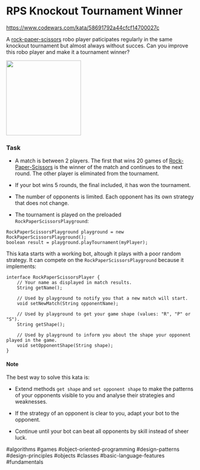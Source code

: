 # RPS Knockout Tournament Winner

https://www.codewars.com/kata/58691792a44cfcf14700027c

A [rock-paper-scissors](https://en.wikipedia.org/wiki/Rock%E2%80%93paper%E2%80%93scissors) robo player paticipates regularly in the same knockout tournament but almost always without succes. Can you improve this robo player and make it a tournament winner?

<img src="https://camo.githubusercontent.com/af054cc629b1cf9b06f836bf06c33d12546ff2d4e1d16df7055cb3d712ca1b08/68747470733a2f2f7765622e617263686976652e6f72672f7765622f323031393032313932323434303669665f2f687474703a2f2f626c6f67732e646973636f7665726d6167617a696e652e636f6d2f6e6f74726f636b6574736369656e63652f66696c65732f323031312f30372f526f636b706170657273636973736f72732e6a7067" alt="" data-canonical-src="https://web.archive.org/web/20190219224406if_/http://blogs.discovermagazine.com/notrocketscience/files/2011/07/Rockpaperscissors.jpg" height="200">

### Task

- A match is between 2 players. The first that wins 20 games of [Rock-Paper-Scissors](https://en.wikipedia.org/wiki/Rock%E2%80%93paper%E2%80%93scissors) is the winner of the match and continues to the next round. The other player is eliminated from the tournament.

- If your bot wins 5 rounds, the final included, it has won the tournament.

- The number of opponents is limited. Each opponent has its own strategy that does not change.

- The tournament is played on the preloaded `RockPaperScissorsPlayground`:

```
RockPaperScissorsPlayground playground = new RockPaperScissorsPlayground();
boolean result = playground.playTournament(myPlayer);
```

This kata starts with a working bot, altough it plays with a poor random strategy. It can compete on the `RockPaperScissorsPlayground` because it implements:

```
interface RockPaperScissorsPlayer {
    // Your name as displayed in match results.
    String getName();
    
    // Used by playground to notify you that a new match will start.
    void setNewMatch(String opponentName);
    
    // Used by playground to get your game shape (values: "R", "P" or "S").
    String getShape();
    
    // Used by playground to inform you about the shape your opponent played in the game. 
    void setOpponentShape(String shape);
}
```

#### Note

The best way to solve this kata is:

- Extend methods `get shape` and `set opponent shape` to make the patterns of your opponents visible to you and analyse their strategies and weaknesses.

- If the strategy of an opponent is clear to you, adapt your bot to the opponent.

- Continue until your bot can beat all opponents by skill instead of sheer luck.

#algorithms #games #object-oriented-programming #design-patterns #design-principles #objects #classes #basic-language-features #fundamentals
